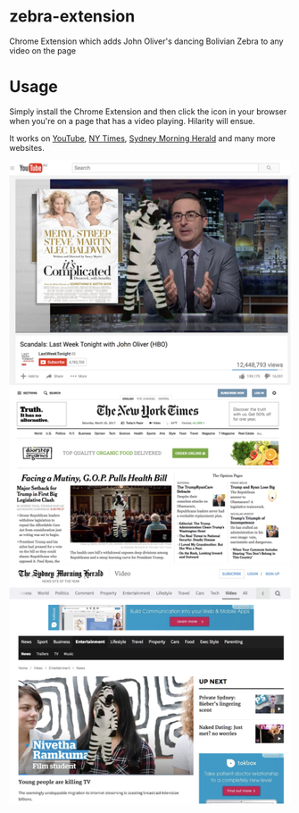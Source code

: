 # zebra-extension
Chrome Extension which adds John Oliver's dancing Bolivian Zebra to any video on the page

# Usage

Simply install the Chrome Extension and then click the icon in your browser when you're on a page that has a video playing. Hilarity will ensue.

It works on [YouTube](http://youtube.com), [NY Times](http://nytimes.com), [Sydney Morning Herald](http://smh.com.au) and many more websites.

![YouTube screenshot](images/YouTubeScreenshot.png)
![NY Times screenshot](images/NYTimesScreenshot.png)
![SMH screenshot](images/SMHScreenshot.png)
